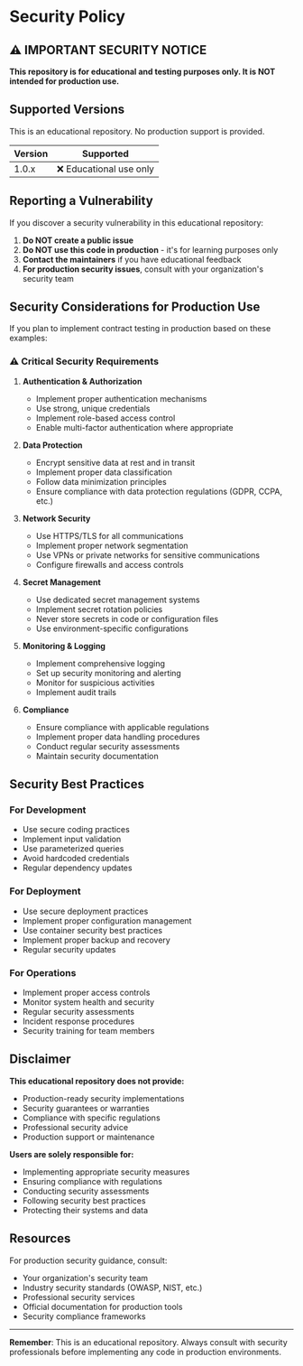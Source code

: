 # Security Policy

## ⚠️ IMPORTANT SECURITY NOTICE

**This repository is for educational and testing purposes only. It is NOT intended for production use.**

## Supported Versions

This is an educational repository. No production support is provided.

| Version | Supported          |
| ------- | ------------------ |
| 1.0.x   | :x: Educational use only |

## Reporting a Vulnerability

If you discover a security vulnerability in this educational repository:

1. **Do NOT create a public issue**
2. **Do NOT use this code in production** - it's for learning purposes only
3. **Contact the maintainers** if you have educational feedback
4. **For production security issues**, consult with your organization's security team

## Security Considerations for Production Use

If you plan to implement contract testing in production based on these examples:

### ⚠️ Critical Security Requirements

1. **Authentication & Authorization**
   - Implement proper authentication mechanisms
   - Use strong, unique credentials
   - Implement role-based access control
   - Enable multi-factor authentication where appropriate

2. **Data Protection**
   - Encrypt sensitive data at rest and in transit
   - Implement proper data classification
   - Follow data minimization principles
   - Ensure compliance with data protection regulations (GDPR, CCPA, etc.)

3. **Network Security**
   - Use HTTPS/TLS for all communications
   - Implement proper network segmentation
   - Use VPNs or private networks for sensitive communications
   - Configure firewalls and access controls

4. **Secret Management**
   - Use dedicated secret management systems
   - Implement secret rotation policies
   - Never store secrets in code or configuration files
   - Use environment-specific configurations

5. **Monitoring & Logging**
   - Implement comprehensive logging
   - Set up security monitoring and alerting
   - Monitor for suspicious activities
   - Implement audit trails

6. **Compliance**
   - Ensure compliance with applicable regulations
   - Implement proper data handling procedures
   - Conduct regular security assessments
   - Maintain security documentation

## Security Best Practices

### For Development
- Use secure coding practices
- Implement input validation
- Use parameterized queries
- Avoid hardcoded credentials
- Regular dependency updates

### For Deployment
- Use secure deployment practices
- Implement proper configuration management
- Use container security best practices
- Implement proper backup and recovery
- Regular security updates

### For Operations
- Implement proper access controls
- Monitor system health and security
- Regular security assessments
- Incident response procedures
- Security training for team members

## Disclaimer

**This educational repository does not provide:**
- Production-ready security implementations
- Security guarantees or warranties
- Compliance with specific regulations
- Professional security advice
- Production support or maintenance

**Users are solely responsible for:**
- Implementing appropriate security measures
- Ensuring compliance with regulations
- Conducting security assessments
- Following security best practices
- Protecting their systems and data

## Resources

For production security guidance, consult:
- Your organization's security team
- Industry security standards (OWASP, NIST, etc.)
- Professional security services
- Official documentation for production tools
- Security compliance frameworks

---

**Remember**: This is an educational repository. Always consult with security professionals before implementing any code in production environments.
